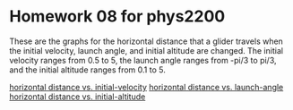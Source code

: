# Homework 08 for phys2200

These are the graphs for the horizontal distance that a glider travels when the initial velocity, launch angle,
and initial altitude are changed. The initial velocity ranges from 0.5 to 5, the launch angle ranges from -pi/3
to pi/3, and the initial altitude ranges from 0.1 to 5.

[horizontal distance vs. initial-velocity](initial-velocity.png)
[horizontal distance vs. launch-angle](launch-angle.png)
[horizontal distance vs. initial-altitude](initial-altitude.png)
